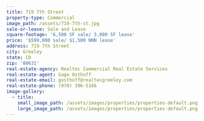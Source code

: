 ```yaml
---
title: 719 7th Street
property-type: Commercial
image_path: /assets/719-7th-st.jpg
sale-or-lease: Sale and Lease
square-footage: '6,500 SF sale/ 3,000 SF lease'
price: '$599,000 sale/ $1,500 NNN lease'
address: 719 7th Street
city: Greeley
state: CO
zip: '80631'
real-estate-agency: Realtec Commercial Real Estate Services
real-estate-agent: Gage Osthoff
real-estate-email: gosthoff@realtecgreeley.com
real-estate-phone: (970) 396-5166
image-gallery:
  - title:
    small_image_path: /assets/images/properties/properties-default.png
    large_image_path: /assets/images/properties/properties-default.png
---
```



